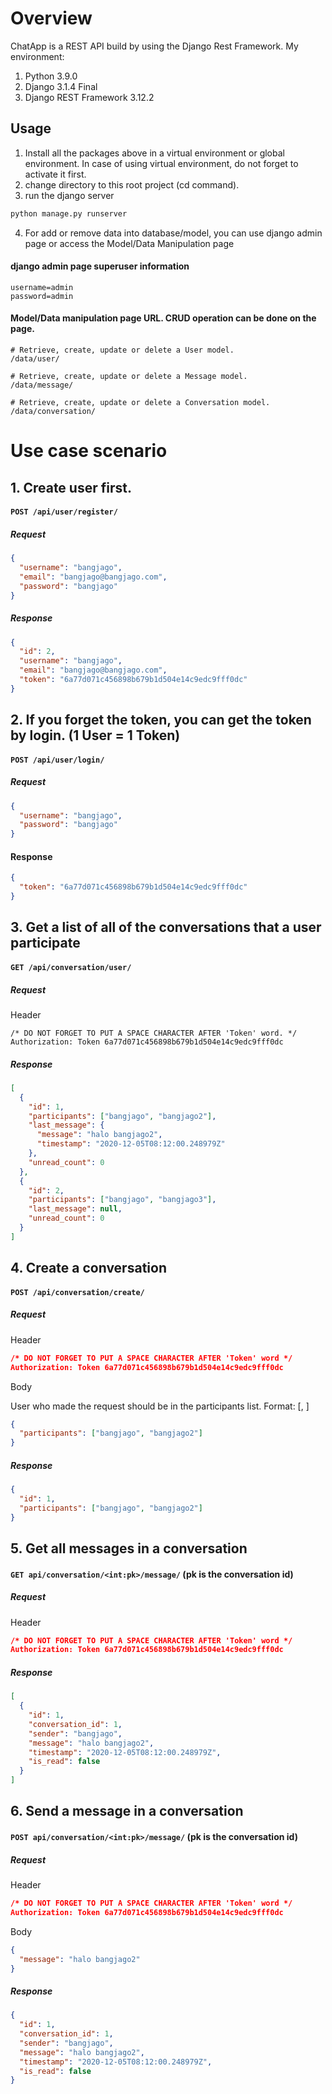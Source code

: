 # Overview

ChatApp is a REST API build by using the Django Rest Framework. My environment:

1. Python 3.9.0
2. Django 3.1.4 Final
3. Django REST Framework 3.12.2

## Usage

1. Install all the packages above in a virtual environment or global environment. In case of using virtual environment, do not forget to activate it first.
2. change directory to this root project (cd command).
3. run the django server

```bash
python manage.py runserver
```

4. For add or remove data into database/model, you can use django admin page or access the Model/Data Manipulation page

#### django admin page superuser information

```
username=admin
password=admin
```

#### Model/Data manipulation page URL. CRUD operation can be done on the page.

```
# Retrieve, create, update or delete a User model.
/data/user/

# Retrieve, create, update or delete a Message model.
/data/message/

# Retrieve, create, update or delete a Conversation model.
/data/conversation/
```

# Use case scenario

## 1. Create user first.

#### `POST /api/user/register/`

##### Request

```json
{
  "username": "bangjago",
  "email": "bangjago@bangjago.com",
  "password": "bangjago"
}
```

##### Response

```json
{
  "id": 2,
  "username": "bangjago",
  "email": "bangjago@bangjago.com",
  "token": "6a77d071c456898b679b1d504e14c9edc9fff0dc"
}
```

## 2. If you forget the token, you can get the token by login. (1 User = 1 Token)

#### `POST /api/user/login/`

##### Request

```json
{
  "username": "bangjago",
  "password": "bangjago"
}
```

#### Response

```json
{
  "token": "6a77d071c456898b679b1d504e14c9edc9fff0dc"
}
```

## 3. Get a list of all of the conversations that a user participate

#### `GET /api/conversation/user/`

##### Request

Header

```
/* DO NOT FORGET TO PUT A SPACE CHARACTER AFTER 'Token' word. */
Authorization: Token 6a77d071c456898b679b1d504e14c9edc9fff0dc
```

##### Response

```json
[
  {
    "id": 1,
    "participants": ["bangjago", "bangjago2"],
    "last_message": {
      "message": "halo bangjago2",
      "timestamp": "2020-12-05T08:12:00.248979Z"
    },
    "unread_count": 0
  },
  {
    "id": 2,
    "participants": ["bangjago", "bangjago3"],
    "last_message": null,
    "unread_count": 0
  }
]
```

## 4. Create a conversation

#### `POST /api/conversation/create/`

##### Request

Header

```json
/* DO NOT FORGET TO PUT A SPACE CHARACTER AFTER 'Token' word */
Authorization: Token 6a77d071c456898b679b1d504e14c9edc9fff0dc
```

Body

User who made the request should be in the participants list.
Format: [<username1>, <username2>]

```json
{
  "participants": ["bangjago", "bangjago2"]
}
```

##### Response

```json
{
  "id": 1,
  "participants": ["bangjago", "bangjago2"]
}
```

## 5. Get all messages in a conversation

#### `GET api/conversation/<int:pk>/message/` (pk is the conversation id)

##### Request

Header

```json
/* DO NOT FORGET TO PUT A SPACE CHARACTER AFTER 'Token' word */
Authorization: Token 6a77d071c456898b679b1d504e14c9edc9fff0dc
```

##### Response

```json
[
  {
    "id": 1,
    "conversation_id": 1,
    "sender": "bangjago",
    "message": "halo bangjago2",
    "timestamp": "2020-12-05T08:12:00.248979Z",
    "is_read": false
  }
]
```

## 6. Send a message in a conversation

#### `POST api/conversation/<int:pk>/message/` (pk is the conversation id)

##### Request

Header

```json
/* DO NOT FORGET TO PUT A SPACE CHARACTER AFTER 'Token' word */
Authorization: Token 6a77d071c456898b679b1d504e14c9edc9fff0dc
```

Body

```json
{
  "message": "halo bangjago2"
}
```

##### Response

```json
{
  "id": 1,
  "conversation_id": 1,
  "sender": "bangjago",
  "message": "halo bangjago2",
  "timestamp": "2020-12-05T08:12:00.248979Z",
  "is_read": false
}
```
